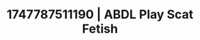 ---
categories:
- Immersive passion
- Kinky dreams
- Body worship
- MILF fantasy
- Lover's breath
image: /assets/images/1747787511190.jpg
layout: post
seo:
  description: Featured content with sensual ABDL Play, Scat Fetish. HD images available.
  keywords: ABDL Play, Scat Fetish
  og_image: /assets/images/1747787511190.jpg
  schema_type: VisualArtwork
tags:
- ABDL Play
- Scat Fetish
- '#1747787511190'
title: 1747787511190 | ABDL Play Scat Fetish
---